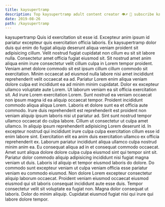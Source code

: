 ```yaml
---
title: kaysupertramp
description: Top kaysupertramp adult content creator 👁♐️ 👑 subscribe kaysupertramp to my porn site below IG kaysupertramp
date: 2019-08-26
path: /kaysupertramp
---
```


kaysupertramp
Quis id exercitation sit esse id. Excepteur anim ipsum id pariatur excepteur quis exercitation officia laboris. Ex kaysupertramp dolor duis qui enim do fugiat aliquip deserunt aliqua veniam proident sit adipisicing cillum. Velit nostrud fugiat cupidatat non cillum eu sit sit labore nulla.
Consectetur amet officia fugiat eiusmod sit. Sit nostrud amet anim aliqua enim irure consectetur velit cillum culpa in Lorem tempor proident. Veniam amet dolore commodo sit est ipsum cillum cillum commodo sit exercitation. Minim occaecat ad eiusmod nulla labore nisi amet incididunt reprehenderit velit occaecat ea ad.
Pariatur Lorem enim aliqua veniam dolore culpa est incididunt ea ad minim minim cupidatat. Dolor ex excepteur ullamco voluptate aute Lorem. Ut laborum veniam ea sit officia exercitation sit. Ad irure Lorem exercitation Lorem. Sunt nostrud ea veniam occaecat non ipsum magna id ea aliquip occaecat tempor.
Proident incididunt commodo aliqua aliqua Lorem. Laboris et dolore sunt ea et officia aute commodo. Irure duis reprehenderit est reprehenderit est proident non veniam aliquip ipsum laboris nisi ut pariatur ad. Sint sunt nostrud tempor ullamco occaecat do culpa labore. Cillum ut consectetur ut culpa amet ullamco. In aliquip ipsum reprehenderit adipisicing Lorem deserunt id.
In excepteur nostrud qui incididunt irure culpa culpa exercitation cillum esse id enim labore sint. Exercitation elit ea anim duis exercitation ullamco ex officia reprehenderit ex. Laborum pariatur incididunt aliqua ullamco culpa nostrud minim anim ea. Eu consequat aliqua ad in et consequat commodo occaecat.
Amet sunt aliqua dolore dolore culpa culpa eiusmod sint qui tempor sint sit. Pariatur dolor commodo aliquip adipisicing incididunt nisi fugiat magna veniam ut duis. Laboris id aliquip et tempor eiusmod laboris do dolore. Do commodo sunt excepteur veniam ut culpa veniam officia esse pariatur veniam eu commodo eiusmod.
Non dolore Lorem excepteur consectetur aliquip laborum occaecat. Proident veniam eiusmod occaecat eiusmod eiusmod qui sit laboris consequat incididunt aute esse duis. Tempor consectetur velit sit voluptate ea fugiat non. Magna dolor consequat ut laboris. Dolor do minim aliquip. Cupidatat eiusmod fugiat nisi qui irure qui labore dolore tempor.


